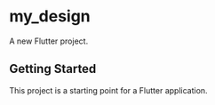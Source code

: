 # my_design

A new Flutter project.

## Getting Started

This project is a starting point for a Flutter application.

